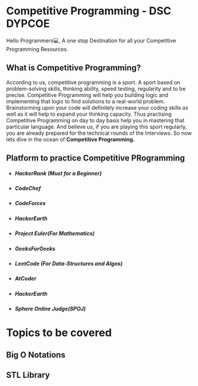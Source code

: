 # Competitive Programming - DSC DYPCOE

Hello Programmers💻,
A one stop Destination for all your Competitive Programming Resources.

## What is Competitive Programming?
According to us, competitive programming is a sport. A sport based on problem-solving skills, thinking ability, speed testing, regularity and to be precise. Competitive Programming will help you building logic and implementing that logic to find solutions to a real-world problem. Brainstorming upon your code will definitely increase your coding skills as well as it will help to expand your thinking capacity. Thus practising Competitive Programming on day to day basis help you in mastering that particular language. And believe us, if you are playing this sport regularly, you are already prepared for the technical rounds of the Interviews. So now lets dive in the ocean of **Competitive Programming.**

## Platform to practice Competitive PRogramming

- ##### HackerRank (Must for a Beginner)
- ##### CodeChef 
- ##### CodeForces
- ##### HackerEarth
- ##### Project Euler(For Mathematics)
- ##### GeeksForGeeks
- ##### LeetCode (For Data-Structures and Algos)
- ##### AtCoder
- ##### HackerEarth
- ##### Sphere Online Judge(SPOJ)


# Topics to be covered

## Big O Notations


## STL Library
